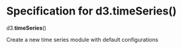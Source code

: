 # Specification for d3.timeSeries()

d3.**timeSeries**()

Create a new time series module with default configurations

